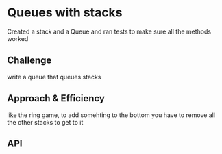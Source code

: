 # Queues with stacks
Created a stack and a Queue and ran tests to make sure all the methods worked

## Challenge
write a queue that queues stacks

## Approach & Efficiency
like the ring game, to add somehting to the bottom you have to remove all the other stacks to get to it

## API
